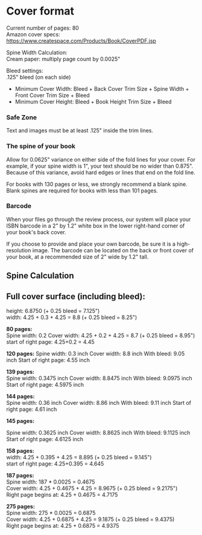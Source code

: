 # Cover format

Current number of pages: 80    
Amazon cover specs:    
https://www.createspace.com/Products/Book/CoverPDF.jsp

Spine Width Calculation:        
Cream paper: multiply page count by 0.0025"

Bleed settings:    
.125" bleed (on each side)

- Minimum Cover Width: Bleed + Back Cover Trim Size + Spine Width + Front Cover Trim Size + Bleed
- Minimum Cover Height: Bleed + Book Height Trim Size + Bleed

### Safe Zone

Text and images must be at least .125" inside the trim lines.

### The spine of your book

Allow for 0.0625" variance on either side of the fold lines for your cover. For example, if your spine width is 1", your text should be no wider than 0.875". Because of this variance, avoid hard edges or lines that end on the fold line.

For books with 130 pages or less, we strongly recommend a blank spine. Blank spines are required for books with less than 101 pages. 

### Barcode

When your files go through the review process, our system will place your ISBN barcode in a 2" by 1.2" white box in the lower right-hand corner of your book's back cover.

If you choose to provide and place your own barcode, be sure it is a high-resolution image. The barcode can be located on the back or front cover of your book, at a recommended size of 2" wide by 1.2" tall.


## Spine Calculation

## Full cover surface (including bleed):    
height: 6.8750 (+ 0.25 bleed = 7.125")    
width: 4.25 + 0.3 + 4.25 = 8.8 (+ 0.25 bleed = 8.25")

**80 pages:**    
Spine width: 0.2
Cover width: 4.25 + 0.2 + 4.25 = 8.7 (+ 0.25 bleed = 8.95")    
start of right page: 4.25+0.2 = 4.45

**120 pages:**
Spine width: 0.3 inch
Cover width: 8.8 inch
With bleed: 9.05 inch
Start of right page: 4.55 inch 

**139 pages:**    
Spine width: 0.3475 inch
Cover width: 8.8475 inch
With bleed: 9.0975 inch
Start of right page: 4.5975 inch

**144 pages:**    
Spine width: 0.36 inch
Cover width: 8.86 inch
With bleed: 9.11 inch
Start of right page: 4.61 inch

**145 pages:**

Spine width: 0.3625 inch
Cover width: 8.8625 inch
With bleed: 9.1125 inch
Start of right page: 4.6125 inch

**158 pages:**    
width: 4.25 + 0.395 + 4.25 = 8.895 (+ 0.25 bleed = 9.145")    
start of right page: 4.25+0.395 = 4.645

**187 pages:**    
Spine width: 187 * 0.0025 = 0.4675    
Cover width: 4.25 + 0.4675 + 4.25 = 8.9675 (+ 0.25 bleed = 9.2175")    
Right page begins at: 4.25 + 0.4675 = 4.7175

**275 pages:**    
Spine width: 275 * 0.0025 = 0.6875    
Cover width: 4.25 + 0.6875 + 4.25 = 9.1875 (+ 0.25 bleed = 9.4375)     
Right page begins at: 4.25 + 0.6875 = 4.9375    